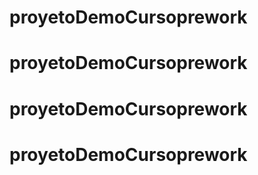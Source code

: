 # proyetoDemoCursoprework
# proyetoDemoCursoprework
# proyetoDemoCursoprework
# proyetoDemoCursoprework
